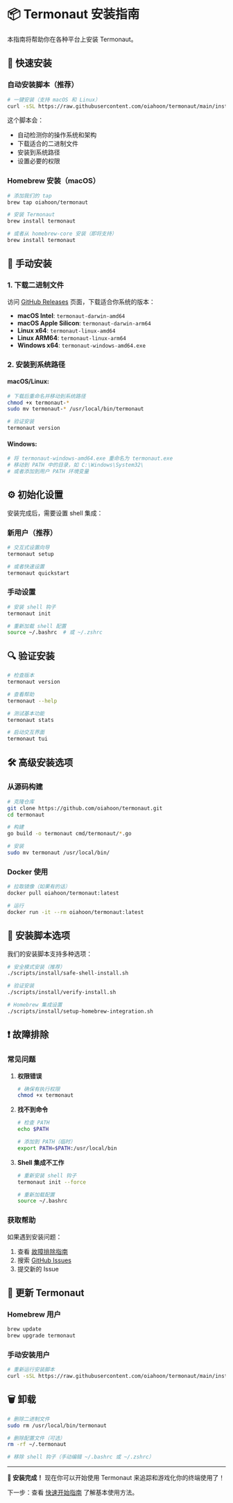 # 📦 Termonaut 安装指南

本指南将帮助你在各种平台上安装 Termonaut。

## 🚀 快速安装

### 自动安装脚本（推荐）

```bash
# 一键安装（支持 macOS 和 Linux）
curl -sSL https://raw.githubusercontent.com/oiahoon/termonaut/main/install.sh | bash
```

这个脚本会：
- 自动检测你的操作系统和架构
- 下载适合的二进制文件
- 安装到系统路径
- 设置必要的权限

### Homebrew 安装（macOS）

```bash
# 添加我们的 tap
brew tap oiahoon/termonaut

# 安装 Termonaut
brew install termonaut

# 或者从 homebrew-core 安装（即将支持）
brew install termonaut
```

## 🔧 手动安装

### 1. 下载二进制文件

访问 [GitHub Releases](https://github.com/oiahoon/termonaut/releases/latest) 页面，下载适合你系统的版本：

- **macOS Intel**: `termonaut-darwin-amd64`
- **macOS Apple Silicon**: `termonaut-darwin-arm64`
- **Linux x64**: `termonaut-linux-amd64`
- **Linux ARM64**: `termonaut-linux-arm64`
- **Windows x64**: `termonaut-windows-amd64.exe`

### 2. 安装到系统路径

#### macOS/Linux:
```bash
# 下载后重命名并移动到系统路径
chmod +x termonaut-*
sudo mv termonaut-* /usr/local/bin/termonaut

# 验证安装
termonaut version
```

#### Windows:
```powershell
# 将 termonaut-windows-amd64.exe 重命名为 termonaut.exe
# 移动到 PATH 中的目录，如 C:\Windows\System32\
# 或者添加到用户 PATH 环境变量
```

## ⚙️ 初始化设置

安装完成后，需要设置 shell 集成：

### 新用户（推荐）

```bash
# 交互式设置向导
termonaut setup

# 或者快速设置
termonaut quickstart
```

### 手动设置

```bash
# 安装 shell 钩子
termonaut init

# 重新加载 shell 配置
source ~/.bashrc  # 或 ~/.zshrc
```

## 🔍 验证安装

```bash
# 检查版本
termonaut version

# 查看帮助
termonaut --help

# 测试基本功能
termonaut stats

# 启动交互界面
termonaut tui
```

## 🛠️ 高级安装选项

### 从源码构建

```bash
# 克隆仓库
git clone https://github.com/oiahoon/termonaut.git
cd termonaut

# 构建
go build -o termonaut cmd/termonaut/*.go

# 安装
sudo mv termonaut /usr/local/bin/
```

### Docker 使用

```bash
# 拉取镜像（如果有的话）
docker pull oiahoon/termonaut:latest

# 运行
docker run -it --rm oiahoon/termonaut:latest
```

## 🔧 安装脚本选项

我们的安装脚本支持多种选项：

```bash
# 安全模式安装（推荐）
./scripts/install/safe-shell-install.sh

# 验证安装
./scripts/install/verify-install.sh

# Homebrew 集成设置
./scripts/install/setup-homebrew-integration.sh
```

## ❗ 故障排除

### 常见问题

1. **权限错误**
   ```bash
   # 确保有执行权限
   chmod +x termonaut
   ```

2. **找不到命令**
   ```bash
   # 检查 PATH
   echo $PATH
   
   # 添加到 PATH（临时）
   export PATH=$PATH:/usr/local/bin
   ```

3. **Shell 集成不工作**
   ```bash
   # 重新安装 shell 钩子
   termonaut init --force
   
   # 重新加载配置
   source ~/.bashrc
   ```

### 获取帮助

如果遇到安装问题：

1. 查看 [故障排除指南](../TROUBLESHOOTING.md)
2. 搜索 [GitHub Issues](https://github.com/oiahoon/termonaut/issues)
3. 提交新的 Issue

## 🔄 更新 Termonaut

### Homebrew 用户
```bash
brew update
brew upgrade termonaut
```

### 手动安装用户
```bash
# 重新运行安装脚本
curl -sSL https://raw.githubusercontent.com/oiahoon/termonaut/main/install.sh | bash
```

## 🗑️ 卸载

```bash
# 删除二进制文件
sudo rm /usr/local/bin/termonaut

# 删除配置文件（可选）
rm -rf ~/.termonaut

# 移除 shell 钩子（手动编辑 ~/.bashrc 或 ~/.zshrc）
```

---

**🎉 安装完成！** 现在你可以开始使用 Termonaut 来追踪和游戏化你的终端使用了！

下一步：查看 [快速开始指南](quick-start.md) 了解基本使用方法。
